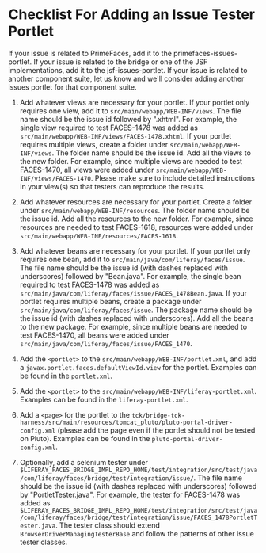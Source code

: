 # Checklist For Adding an Issue Tester Portlet

If your issue is related to PrimeFaces, add it to the primefaces-issues-portlet. If your issue is related to the bridge
or one of the JSF implementations, add it to the jsf-issues-portlet. If your issue is related to another component
suite, let us know and we'll consider adding another issues portlet for that component suite.

1. Add whatever views are necessary for your portlet. If your portlet only requires one view, add it to
`src/main/webapp/WEB-INF/views`. The file name should be the issue id followed by ".xhtml". For example, the single 
view required to test FACES-1478 was added as `src/main/webapp/WEB-INF/views/FACES-1478.xhtml`. If your portlet requires
multiple views, create a folder under `src/main/webapp/WEB-INF/views`. The folder name should be the issue id. Add all
the views to the new folder. For example, since multiple views are needed to test FACES-1470, all views were added under
`src/main/webapp/WEB-INF/views/FACES-1470`. Please make sure to include detailed instructions in your view(s) so that
testers can reproduce the results.

2. Add whatever resources are necessary for your portlet. Create a folder under `src/main/webapp/WEB-INF/resources`. The
folder name should be the issue id. Add all the resources to the new folder. For example, since resources are needed to
test FACES-1618, resources were added under `src/main/webapp/WEB-INF/resources/FACES-1618`.

3. Add whatever beans are necessary for your portlet. If your portlet only requires one bean, add it to
`src/main/java/com/liferay/faces/issue`. The file name should be the issue id (with dashes replaced with underscores)
followed by "Bean.java". For example, the single bean required to test FACES-1478 was added as
`src/main/java/com/liferay/faces/issue/FACES_1478Bean.java`. If your portlet requires multiple beans, create a package
under `src/main/java/com/liferay/faces/issue`. The package name should be the issue id (with dashes replaced with
underscores). Add all the beans to the new package. For example, since multiple beans are needed to test FACES-1470, all
beans were added under `src/main/java/com/liferay/faces/issue/FACES_1470`.

4. Add the `<portlet>` to the `src/main/webapp/WEB-INF/portlet.xml`, and add a `javax.portlet.faces.defaultViewId.view`
for the portlet. Examples can be found in the `portlet.xml`.

5. Add the `<portlet>` to the `src/main/webapp/WEB-INF/liferay-portlet.xml`. Examples can be found in the
`liferay-portlet.xml`.

6. Add a `<page>` for the portlet to the
`tck/bridge-tck-harness/src/main/resources/tomcat_pluto/pluto-portal-driver-config.xml` (please add the page even if the
portlet should not be tested on Pluto). Examples can be found in the `pluto-portal-driver-config.xml`.

7. Optionally, add a selenium tester under
`$LIFERAY_FACES_BRIDGE_IMPL_REPO_HOME/test/integration/src/test/java/com/liferay/faces/bridge/test/integration/issue/`.
The file name should be the issue id (with dashes replaced with underscores) followed by "PortletTester.java". For
example, the tester for FACES-1478 was added as
`$LIFERAY_FACES_BRIDGE_IMPL_REPO_HOME/test/integration/src/test/java/com/liferay/faces/bridge/test/integration/issue/FACES_1478PortletTester.java`.
The tester class should extend `BrowserDriverManagingTesterBase` and follow the patterns of other issue tester classes.
